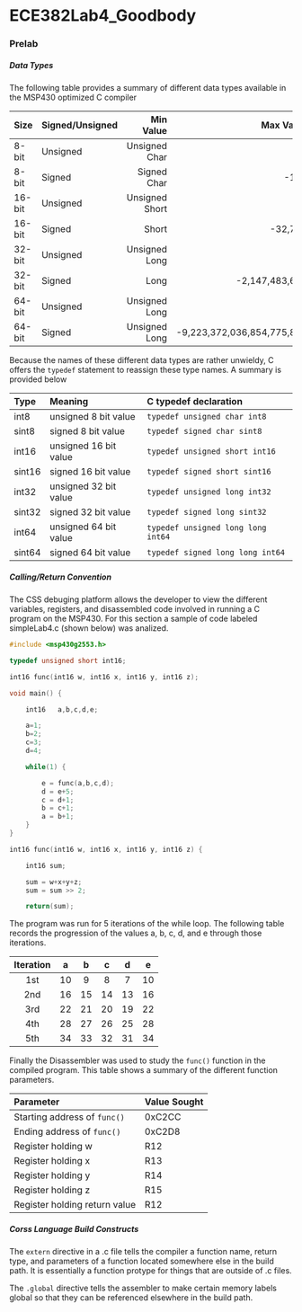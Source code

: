 ECE382Lab4_Goodbody
===================

### Prelab

##### Data Types
The following table provides a summary of different data types available in the MSP430 optimized C compiler

|Size|Signed/Unsigned|Min Value|Max Value|
|:-|:-|-:|-:|
|8-bit|Unsigned|Unsigned Char|0|255|
|8-bit|Signed|Signed Char|-128|127|
|16-bit|Unsigned|Unsigned Short|0|65,535|
|16-bit|Signed|Short|-32,768|32,767|
|32-bit|Unsigned|Unsigned Long|0|4,294,967,295|
|32-bit|Signed|Long|-2,147,483,648|2,147,483,647|
|64-bit|Unsigned|Unsigned Long|0|18,446,744,073,709,551,615|
|64-bit|Signed|Unsigned Long|-9,223,372,036,854,775,808|9,223,372,036,854,775,807|

Because the names of these different data types are rather unwieldy, C offers the `typedef` statement to reassign these
type names. A summary is provided below

|Type|Meaning|C typedef declaration|
|:-|:-|:-|
|int8|unsigned 8 bit value|`typedef unsigned char int8`|
|sint8|signed 8 bit value|`typedef signed char sint8`|
|int16|unsigned 16 bit value|`typedef unsigned short int16`|
|sint16|signed 16 bit value|`typedef signed short sint16`|
|int32|unsigned 32 bit value|`typedef unsigned long int32`|
|sint32|signed 32 bit value|`typedef signed long sint32`|
|int64|unsigned 64 bit value|`typedef unsigned long long int64`|
|sint64|signed 64 bit value|`typedef signed long long int64`|

##### Calling/Return Convention

The CSS debuging platform allows the developer to view the different variables, registers, and disassembled code
involved in running a C program on the MSP430. For this section a sample of code labeled simpleLab4.c (shown below) 
was analized.

``` c
#include <msp430g2553.h>

typedef	unsigned short int16;

int16 func(int16 w, int16 x, int16 y, int16 z);

void main() {

	int16	a,b,c,d,e;

	a=1;
	b=2;
	c=3;
	d=4;

	while(1) {

		e = func(a,b,c,d);
		d = e+5;
		c = d+1;
		b = c+1;
		a = b+1;
	}
}

int16 func(int16 w, int16 x, int16 y, int16 z) {

	int16 sum;

	sum = w+x+y+z;
	sum = sum >> 2;

	return(sum);
```
 The program was run for 5 iterations of the while loop. The following table records the progression of the values a, b,
 c, d, and e through those iterations.
 
|Iteration|a|b|c|d|e|
|:-:|:-:|:-:|:-:|:-:|:-:|
|1st|10|9|8|7|10|
|2nd|16|15|14|13|16|
|3rd|22|21|20|19|22|
|4th|28|27|26|25|28|
|5th|34|33|32|31|34|

Finally the Disassembler was used to study the `func()` function in the compiled program. This table shows a summary of 
the different function parameters.

|Parameter|Value Sought|
|:-|:-|
|Starting address of  `func()`|0xC2CC|
|Ending address of  `func()`|0xC2D8|
|Register holding  w|R12|
|Register holding  x|R13|
|Register holding  y|R14|
|Register holding  z|R15|
|Register holding return value|R12|

##### Corss Language Build Constructs

The `extern` directive in a .c file tells the compiler a function name, return type, and parameters of a function located somewhere else in the build path. It is essentially a function protype for things that are outside of .c files.

The `.global` directive tells the assembler to make certain memory labels global so that they can be referenced elsewhere in the build path.  
